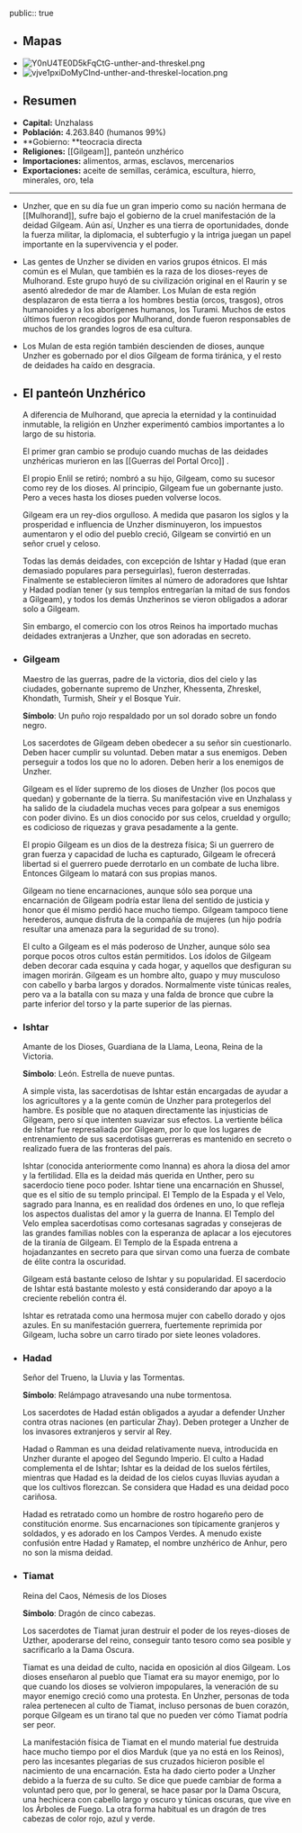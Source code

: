 public:: true

- ## Mapas
- ![Y0nU4TE0D5kFqCtG-unther-and-threskel.png](../assets/Y0nU4TE0D5kFqCtG-unther-and-threskel_1740319278558_0.png)
- ![vjve1pxiDoMyCInd-unther-and-threskel-location.png](../assets/vjve1pxiDoMyCInd-unther-and-threskel-location_1740319287481_0.png)
- ## Resumen
- **Capital:** Unzhalass
- **Población:** 4.263.840 (humanos 99%)
- **Gobierno: **teocracia directa
- **Religiones:** [[Gilgeam]], panteón unzhérico
- **Importaciones:** alimentos, armas, esclavos, mercenarios
- **Exportaciones:** aceite de semillas, cerámica, escultura, hierro, minerales, oro, tela
- ---
- Unzher, que en su día fue un gran imperio como su nación hermana de [[Mulhorand]], sufre bajo el gobierno de la cruel manifestación de la deidad Gilgeam. Aún así, Unzher es una tierra de oportunidades, donde la fuerza militar, la diplomacia, el subterfugio y la intriga juegan un papel importante en la supervivencia y el poder.
- Las gentes de Unzher se dividen en varios grupos étnicos. El más común es el Mulan, que también es la raza de los dioses-reyes de Mulhorand. Este grupo huyó de su civilización original en el Raurin y se asentó alrededor de mar de Alamber. Los Mulan de esta región desplazaron de esta tierra a los hombres bestia (orcos, trasgos), otros humanoides y a los aborígenes humanos, los Turami. Muchos de estos últimos fueron recogidos por Mulhorand, donde fueron responsables de muchos de los grandes logros de esa cultura.
- Los Mulan de esta región también descienden de dioses, aunque Unzher es gobernado por el dios Gilgeam de forma tiránica, y el resto de deidades ha caído en desgracia.
- ## El panteón Unzhérico
  
  A diferencia de Mulhorand, que aprecia la eternidad y la continuidad inmutable, la religión en Unzher experimentó cambios importantes a lo largo de su historia.
  
  El primer gran cambio se produjo cuando muchas de las deidades unzhéricas murieron en las [[Guerras del Portal Orco]] .
  
  El propio Enlil se retiró; nombró a su hijo, Gilgeam, como su sucesor como rey de los dioses. Al principio, Gilgeam fue un gobernante justo. Pero a veces hasta los dioses pueden volverse locos.
  
  Gilgeam era un rey-dios orgulloso. A medida que pasaron los siglos y la prosperidad e influencia de Unzher disminuyeron, los impuestos aumentaron y el odio del pueblo creció, Gilgeam se convirtió en un señor cruel y celoso.
  
  Todas las demás deidades, con excepción de Ishtar y Hadad (que eran demasiado populares para perseguirlas), fueron desterradas. Finalmente se establecieron límites al número de adoradores que Ishtar y Hadad podían tener (y sus templos entregarían la mitad de sus fondos a Gilgeam), y todos los demás Unzherinos se vieron obligados a adorar solo a Gilgeam.
  
  Sin embargo, el comercio con los otros Reinos ha importado muchas deidades extranjeras a Unzher, que son adoradas en secreto.
- ### Gilgeam
  
  Maestro de las guerras, padre de la victoria, dios del cielo y las ciudades, gobernante supremo de Unzher, Khessenta, Zhreskel, Khondath, Turmish, Sheír y el Bosque Yuir.
  
  **Símbolo**: Un puño rojo respaldado por un sol dorado sobre un fondo negro.
  
  Los sacerdotes de Gilgeam deben obedecer a su señor sin cuestionarlo. Deben hacer cumplir su voluntad. Deben matar a sus enemigos. Deben perseguir a todos los que no lo adoren. Deben herir a los enemigos de Unzher.
  
  Gilgeam es el líder supremo de los dioses de Unzher (los pocos que quedan) y gobernante de la tierra. Su manifestación vive en Unzhalass y ha salido de la ciudadela muchas veces para golpear a sus enemigos con poder divino. Es un dios conocido por sus celos, crueldad y orgullo; es codicioso de riquezas y grava pesadamente a la gente.
  
  El propio Gilgeam es un dios de la destreza física; Si un guerrero de gran fuerza y ​​capacidad de lucha es capturado, Gilgeam le ofrecerá libertad si el guerrero puede derrotarlo en un combate de lucha libre. Entonces Gilgeam lo matará con sus propias manos.
  
  Gilgeam no tiene encarnaciones, aunque sólo sea porque una encarnación de Gilgeam podría estar llena del sentido de justicia y honor que él mismo perdió hace mucho tiempo. Gilgeam tampoco tiene herederos, aunque disfruta de la compañía de mujeres (un hijo podría resultar una amenaza para la seguridad de su trono).
  
  El culto a Gilgeam es el más poderoso de Unzher, aunque sólo sea porque pocos otros cultos están permitidos. Los ídolos de Gilgeam deben decorar cada esquina y cada hogar, y aquellos que desfiguran su imagen morirán. Gilgeam es un hombre alto, guapo y muy musculoso con cabello y barba largos y dorados. Normalmente viste túnicas reales, pero va a la batalla con su maza y una falda de bronce que cubre la parte inferior del torso y la parte superior de las piernas.
- ### Ishtar
  
  Amante de los Dioses, Guardiana de la Llama, Leona, Reina de la Victoria.
  
  **Símbolo**: León. Estrella de nueve puntas.
  
  A simple vista, las sacerdotisas de Ishtar están encargadas de ayudar a los agricultores y a la gente común de Unzher para protegerlos del hambre. Es posible que no ataquen directamente las injusticias de Gilgeam, pero sí que intenten suavizar sus efectos. La vertiente bélica de Ishtar fue represaliada por Gilgeam, por lo que los lugares de entrenamiento de sus sacerdotisas guerreras es mantenido en secreto o realizado fuera de las fronteras del país.
  
  Ishtar (conocida anteriormente como Inanna) es ahora la diosa del amor y la fertilidad. Ella es la deidad más querida en Unther, pero su sacerdocio tiene poco poder. Ishtar tiene una encarnación en Shussel, que es el sitio de su templo principal. El Templo de la Espada y el Velo, sagrado para Inanna, es en realidad dos órdenes en uno, lo que refleja los aspectos dualistas del amor y la guerra de Inanna. El Templo del Velo emplea sacerdotisas como cortesanas sagradas y consejeras de las grandes familias nobles con la esperanza de aplacar a los ejecutores de la tiranía de Gilgeam. El Templo de la Espada entrena a hojadanzantes en secreto para que sirvan como una fuerza de combate de élite contra la oscuridad.
  
  Gilgeam está bastante celoso de Ishtar y su popularidad. El sacerdocio de Ishtar está bastante molesto y está considerando dar apoyo a la creciente rebelión contra él.
  
  Ishtar es retratada como una hermosa mujer con cabello dorado y ojos azules. En su manifestación guerrera, fuertemente reprimida por Gilgeam, lucha sobre un carro tirado por siete leones voladores.
- ### Hadad
  
  Señor del Trueno, la Lluvia y las Tormentas.
  
  **Símbolo**: Relámpago atravesando una nube tormentosa.
  
  Los sacerdotes de Hadad están obligados a ayudar a defender Unzher contra otras naciones (en particular Zhay). Deben proteger a Unzher de los invasores extranjeros y servir al Rey.
  
  Hadad o Ramman es una deidad relativamente nueva, introducida en Unzher durante el apogeo del Segundo Imperio. El culto a Hadad complementa el de Ishtar; Ishtar es la deidad de los suelos fértiles, mientras que Hadad es la deidad de los cielos cuyas lluvias ayudan a que los cultivos florezcan. Se considera que Hadad es una deidad poco cariñosa.
  
  Hadad es retratado como un hombre de rostro hogareño pero de constitución enorme. Sus encarnaciones son típicamente granjeros y soldados, y es adorado en los Campos Verdes. A menudo existe confusión entre Hadad y Ramatep, el nombre unzhérico de Anhur, pero no son la misma deidad.
- ### Tiamat
  
  Reina del Caos, Némesis de los Dioses
  
  **Símbolo**: Dragón de cinco cabezas.
  
  Los sacerdotes de Tiamat juran destruir el poder de los reyes-dioses de Uzther, apoderarse del reino, conseguir tanto tesoro como sea posible y sacrificarlo a la Dama Oscura.
  
  Tiamat es una deidad de culto, nacida en oposición al dios Gilgeam. Los dioses enseñaron al pueblo que Tiamat era su mayor enemigo, por lo que cuando los dioses se volvieron impopulares, la veneración de su mayor enemigo creció como una protesta. En Unzher, personas de toda ralea pertenecen al culto de Tiamat, incluso personas de buen corazón, porque Gilgeam es un tirano tal que no pueden ver cómo Tiamat podría ser peor.
  
  La manifestación física de Tiamat en el mundo material fue destruida hace mucho tiempo por el dios Marduk (que ya no está en los Reinos), pero las incesantes plegarias de sus cruzados hicieron posible el nacimiento de una encarnación. Esta ha dado cierto poder a Unzher debido a la fuerza de su culto. Se dice que puede cambiar de forma a voluntad pero que, por lo general, se hace pasar por la Dama Oscura, una hechicera con cabello largo y oscuro y túnicas oscuras, que vive en los Árboles de Fuego. La otra forma habitual es un dragón de tres cabezas de color rojo, azul y verde.